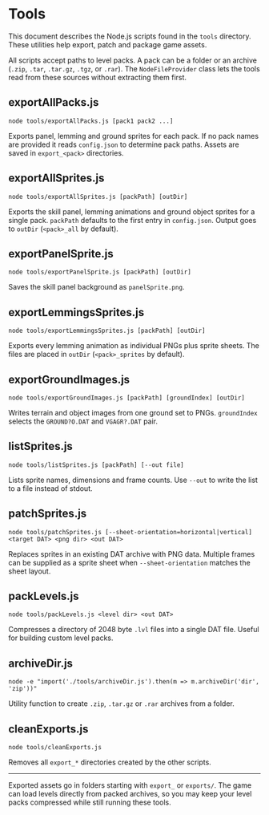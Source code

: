 # Tools

This document describes the Node.js scripts found in the `tools` directory. These utilities help export,
patch and package game assets.

All scripts accept paths to level packs. A pack can be a folder or an archive
(`.zip`, `.tar`, `.tar.gz`, `.tgz`, or `.rar`). The `NodeFileProvider` class lets
the tools read from these sources without extracting them first.

## exportAllPacks.js

```
node tools/exportAllPacks.js [pack1 pack2 ...]
```

Exports panel, lemming and ground sprites for each pack. If no pack names are
provided it reads `config.json` to determine pack paths. Assets are saved in
`export_<pack>` directories.

## exportAllSprites.js

```
node tools/exportAllSprites.js [packPath] [outDir]
```

Exports the skill panel, lemming animations and ground object sprites for a
single pack. `packPath` defaults to the first entry in `config.json`. Output goes
to `outDir` (`<pack>_all` by default).

## exportPanelSprite.js

```
node tools/exportPanelSprite.js [packPath] [outDir]
```

Saves the skill panel background as `panelSprite.png`.

## exportLemmingsSprites.js

```
node tools/exportLemmingsSprites.js [packPath] [outDir]
```

Exports every lemming animation as individual PNGs plus sprite sheets. The files
are placed in `outDir` (`<pack>_sprites` by default).

## exportGroundImages.js

```
node tools/exportGroundImages.js [packPath] [groundIndex] [outDir]
```

Writes terrain and object images from one ground set to PNGs. `groundIndex`
selects the `GROUND?O.DAT` and `VGAGR?.DAT` pair.

## listSprites.js

```
node tools/listSprites.js [packPath] [--out file]
```

Lists sprite names, dimensions and frame counts. Use `--out` to write the list
to a file instead of stdout.

## patchSprites.js

```
node tools/patchSprites.js [--sheet-orientation=horizontal|vertical] <target DAT> <png dir> <out DAT>
```

Replaces sprites in an existing DAT archive with PNG data. Multiple frames can
be supplied as a sprite sheet when `--sheet-orientation` matches the sheet
layout.

## packLevels.js

```
node tools/packLevels.js <level dir> <out DAT>
```

Compresses a directory of 2048 byte `.lvl` files into a single DAT file. Useful
for building custom level packs.

## archiveDir.js

```
node -e "import('./tools/archiveDir.js').then(m => m.archiveDir('dir', 'zip'))"
```

Utility function to create `.zip`, `.tar.gz` or `.rar` archives from a folder.

## cleanExports.js

```
node tools/cleanExports.js
```

Removes all `export_*` directories created by the other scripts.

---

Exported assets go in folders starting with `export_` or `exports/`. The game can
load levels directly from packed archives, so you may keep your level packs
compressed while still running these tools.
